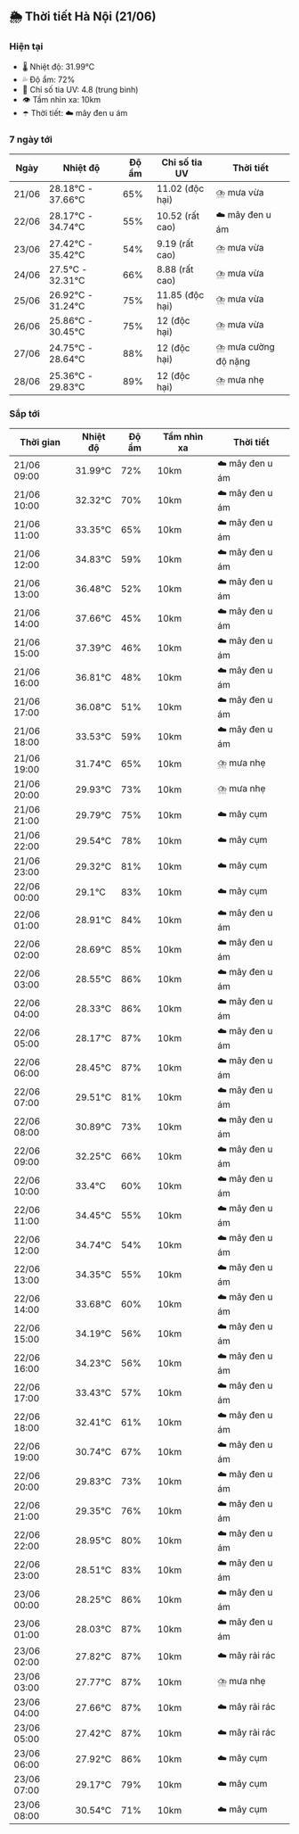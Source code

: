 ## 🌦️ Thời tiết Hà Nội (21/06)

### Hiện tại

- 🌡️ Nhiệt độ: 31.99℃
- 💦 Độ ẩm: 72%
- 🌟 Chỉ số tia UV: 4.8 (trung bình)
- 👁️ Tầm nhìn xa: 10km
- ☂️ Thời tiết: ☁️ mây đen u ám

### 7 ngày tới

| Ngày | Nhiệt độ | Độ ẩm | Chỉ số tia UV | Thời tiết |
| --- | --- | --- | --- | --- |
| 21/06 | 28.18℃ - 37.66℃ | 65% | 11.02 (độc hại) | ⛈️ mưa vừa |
| 22/06 | 28.17℃ - 34.74℃ | 55% | 10.52 (rất cao) | ☁️ mây đen u ám |
| 23/06 | 27.42℃ - 35.42℃ | 54% | 9.19 (rất cao) | ⛈️ mưa vừa |
| 24/06 | 27.5℃ - 32.31℃ | 66% | 8.88 (rất cao) | ⛈️ mưa vừa |
| 25/06 | 26.92℃ - 31.24℃ | 75% | 11.85 (độc hại) | ⛈️ mưa vừa |
| 26/06 | 25.86℃ - 30.45℃ | 75% | 12 (độc hại) | ⛈️ mưa vừa |
| 27/06 | 24.75℃ - 28.64℃ | 88% | 12 (độc hại) | ⛈️ mưa cường độ nặng |
| 28/06 | 25.36℃ - 29.83℃ | 89% | 12 (độc hại) | ⛈️ mưa nhẹ |

### Sắp tới

| Thời gian | Nhiệt độ | Độ ẩm | Tầm nhìn xa | Thời tiết |
| --- | --- | --- | --- | --- |
| 21/06 09:00 | 31.99℃ | 72% | 10km | ☁️ mây đen u ám |
| 21/06 10:00 | 32.32℃ | 70% | 10km | ☁️ mây đen u ám |
| 21/06 11:00 | 33.35℃ | 65% | 10km | ☁️ mây đen u ám |
| 21/06 12:00 | 34.83℃ | 59% | 10km | ☁️ mây đen u ám |
| 21/06 13:00 | 36.48℃ | 52% | 10km | ☁️ mây đen u ám |
| 21/06 14:00 | 37.66℃ | 45% | 10km | ☁️ mây đen u ám |
| 21/06 15:00 | 37.39℃ | 46% | 10km | ☁️ mây đen u ám |
| 21/06 16:00 | 36.81℃ | 48% | 10km | ☁️ mây đen u ám |
| 21/06 17:00 | 36.08℃ | 51% | 10km | ☁️ mây đen u ám |
| 21/06 18:00 | 33.53℃ | 59% | 10km | ☁️ mây đen u ám |
| 21/06 19:00 | 31.74℃ | 65% | 10km | ⛈️ mưa nhẹ |
| 21/06 20:00 | 29.93℃ | 73% | 10km | ⛈️ mưa nhẹ |
| 21/06 21:00 | 29.79℃ | 75% | 10km | ☁️ mây cụm |
| 21/06 22:00 | 29.54℃ | 78% | 10km | ☁️ mây cụm |
| 21/06 23:00 | 29.32℃ | 81% | 10km | ☁️ mây cụm |
| 22/06 00:00 | 29.1℃ | 83% | 10km | ☁️ mây cụm |
| 22/06 01:00 | 28.91℃ | 84% | 10km | ☁️ mây đen u ám |
| 22/06 02:00 | 28.69℃ | 85% | 10km | ☁️ mây đen u ám |
| 22/06 03:00 | 28.55℃ | 86% | 10km | ☁️ mây đen u ám |
| 22/06 04:00 | 28.33℃ | 86% | 10km | ☁️ mây đen u ám |
| 22/06 05:00 | 28.17℃ | 87% | 10km | ☁️ mây đen u ám |
| 22/06 06:00 | 28.45℃ | 87% | 10km | ☁️ mây đen u ám |
| 22/06 07:00 | 29.51℃ | 81% | 10km | ☁️ mây đen u ám |
| 22/06 08:00 | 30.89℃ | 73% | 10km | ☁️ mây đen u ám |
| 22/06 09:00 | 32.25℃ | 66% | 10km | ☁️ mây đen u ám |
| 22/06 10:00 | 33.4℃ | 60% | 10km | ☁️ mây đen u ám |
| 22/06 11:00 | 34.45℃ | 55% | 10km | ☁️ mây đen u ám |
| 22/06 12:00 | 34.74℃ | 54% | 10km | ☁️ mây đen u ám |
| 22/06 13:00 | 34.35℃ | 55% | 10km | ☁️ mây đen u ám |
| 22/06 14:00 | 33.68℃ | 60% | 10km | ☁️ mây đen u ám |
| 22/06 15:00 | 34.19℃ | 56% | 10km | ☁️ mây đen u ám |
| 22/06 16:00 | 34.23℃ | 56% | 10km | ☁️ mây đen u ám |
| 22/06 17:00 | 33.43℃ | 57% | 10km | ☁️ mây đen u ám |
| 22/06 18:00 | 32.41℃ | 61% | 10km | ☁️ mây đen u ám |
| 22/06 19:00 | 30.74℃ | 67% | 10km | ☁️ mây đen u ám |
| 22/06 20:00 | 29.83℃ | 73% | 10km | ☁️ mây đen u ám |
| 22/06 21:00 | 29.35℃ | 76% | 10km | ☁️ mây đen u ám |
| 22/06 22:00 | 28.95℃ | 80% | 10km | ☁️ mây đen u ám |
| 22/06 23:00 | 28.51℃ | 83% | 10km | ☁️ mây đen u ám |
| 23/06 00:00 | 28.25℃ | 86% | 10km | ☁️ mây đen u ám |
| 23/06 01:00 | 28.03℃ | 87% | 10km | ☁️ mây đen u ám |
| 23/06 02:00 | 27.82℃ | 87% | 10km | ☁️ mây rải rác |
| 23/06 03:00 | 27.77℃ | 87% | 10km | ⛈️ mưa nhẹ |
| 23/06 04:00 | 27.66℃ | 87% | 10km | ☁️ mây rải rác |
| 23/06 05:00 | 27.42℃ | 87% | 10km | ☁️ mây rải rác |
| 23/06 06:00 | 27.92℃ | 86% | 10km | ☁️ mây cụm |
| 23/06 07:00 | 29.17℃ | 79% | 10km | ☁️ mây cụm |
| 23/06 08:00 | 30.54℃ | 71% | 10km | ☁️ mây cụm |
